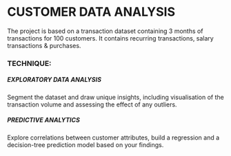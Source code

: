 # CUSTOMER DATA ANALYSIS
The project is based on a transaction dataset containing 3 months of transactions for 100 customers. It contains recurring transactions, salary transactions & purchases.

### TECHNIQUE:  

##### EXPLORATORY DATA ANALYSIS
Segment the dataset and draw unique insights, including visualisation of the transaction volume and assessing the effect of any outliers.

##### PREDICTIVE ANALYTICS
Explore correlations between customer attributes, build a regression and a decision-tree prediction model based on your findings.
